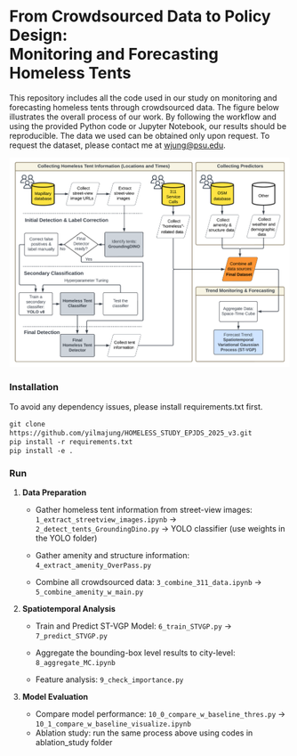 # From Crowdsourced Data to Policy Design:<br> Monitoring and Forecasting Homeless Tents


This repository includes all the code used in our study on monitoring and forecasting homeless tents through crowdsourced data. The figure below illustrates the overall process of our work. By following the workflow and using the provided Python code or Jupyter Notebook, our results should be reproducible. The data we used can be obtained only upon request. To request the dataset, please contact me at wjung@psu.edu.

![/Users/wooyongjung/WJ_Projects/HOMELESS_STUDY_EPJDS_2025_v3/figure/fig_overall_framework.png](https://github.com/yilmajung/HOMELESS_STUDY_EPJDS_2025_v3/blob/master/figure/fig_workflow.png)

### Installation
To avoid any dependency issues, please install requirements.txt first.
```
git clone https://github.com/yilmajung/HOMELESS_STUDY_EPJDS_2025_v3.git
pip install -r requirements.txt
pip install -e .
```

### Run
1. **Data Preparation**
    - Gather homeless tent information from street-view images:  `1_extract_streetview_images.ipynb` → `2_detect_tents_GroundingDino.py` → YOLO classifier (use weights in the YOLO folder)

    - Gather amenity and structure information: `4_extract_amenity_OverPass.py`

    - Combine all crowdsourced data: `3_combine_311_data.ipynb` → `5_combine_amenity_w_main.py`

2. **Spatiotemporal Analysis**
    - Train and Predict ST-VGP Model: `6_train_STVGP.py` → `7_predict_STVGP.py`

    - Aggregate the bounding-box level results to city-level: `8_aggregate_MC.ipynb`

    - Feature analysis: `9_check_importance.py`


3. **Model Evaluation**
    - Compare model performance: `10_0_compare_w_baseline_thres.py` → `10_1_compare_w_baseline_visualize.ipynb`
    - Ablation study: run the same process above using codes in ablation_study folder

